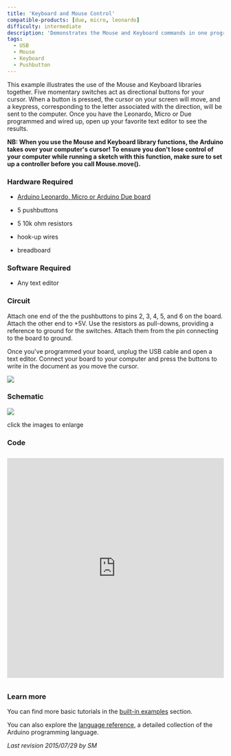 ```yaml
---
title: 'Keyboard and Mouse Control'
compatible-products: [due, micro, leonardo]
difficulty: intermediate
description: 'Demonstrates the Mouse and Keyboard commands in one program.'
tags: 
  - USB
  - Mouse
  - Keyboard
  - Pushbutton
---
```


This example illustrates the use of the Mouse and Keyboard libraries together. Five momentary switches act as directional buttons for your cursor. When a button is pressed, the cursor on your screen will move, and a keypress, corresponding to the letter associated with the direction, will be sent to the computer. Once you have the Leonardo, Micro or Due programmed and wired up, open up your favorite text editor to see the results.

**NB:  When you use the Mouse and Keyboard library functions, the Arduino takes over your computer's cursor! To ensure you don't lose control of your computer while running a sketch with this function, make sure to set up a controller before you call Mouse.move().**

### Hardware Required

- [Arduino Leonardo, Micro or Arduino Due board](https://store.arduino.cc/collections/boards-modules)

- 5 pushbuttons

- 5 10k ohm resistors

- hook-up wires

- breadboard

### Software Required

- Any text editor

### Circuit

Attach one end of the the pushbuttons to pins 2, 3, 4, 5, and 6 on the board. Attach the other end to +5V. Use the resistors as pull-downs, providing a reference to ground for the switches. Attach them from the pin connecting to the board to ground.

Once you've programmed your board, unplug the USB cable and open a text editor. Connect your board to your computer and press the buttons to write in the document as you move the cursor.




![](assets/circuit.png)

### Schematic

![](assets/schematic.png)

click the images to enlarge

### Code

<iframe src='https://create.arduino.cc/example/builtin/09.USB%5CKeyboardAndMouseControl/KeyboardAndMouseControl/preview?embed&snippet' style='height:510px;width:100%;margin:10px 0' frameborder='0'></iframe>

### Learn more

You can find more basic tutorials in the [built-in examples](/built-in-examples) section.

You can also explore the [language reference](https://www.arduino.cc/reference/en/), a detailed collection of the Arduino programming language.

*Last revision 2015/07/29 by SM*
